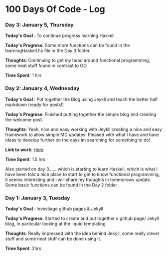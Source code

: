 # 100 Days Of Code - Log

### Day 3: January 5, Thursday

**Today's Goal** : To continue progress learning Haskell

**Today's Progress**: Some more functions can be found in the learningHaskell.hs file in the Day 3 folder.

**Thoughts**: Continuing to get my head around functional programming, some neat stuff found in contrast to OO


**Time Spent**: 1 hrs

### Day 2: January 4, Wednesday

**Today's Goal** : Put together the Blog using Jeykll and teach the better half markdown (ready for posts!)

**Today's Progress**: Finished putting together the simple blog and creating the welcome post.

**Thoughts**: Yeah, nice and easy working with Jeykll creating a nice and easy framework to allow simple MD updates! Pleased with what I have and have ideas to develop further on the days im searching for something to do!

**Link to work**: [Here](https://codebush91.github.io/)

**Time Spent**: 1.5 hrs

Also started on day 3...... which is starting to learn Haskell, which is what I have been told a nice place to start to get to know functional programming, it seems interesting and i will share my thoughts in tommorows update. Some basic functions can be found in the Day 2 folder

### Day 1: January 3, Tuesday

**Today's Goal** : Investiage github pages & Jekyll

**Today's Progress**: Started to create and put together a github page/ Jekyll blog, in particular looking at the liquid templating

**Thoughts**: Really impressed with the idea behind Jekyll, some really clever stuff and some neat stuff can be done using it.

**Time Spent**: 2hrs